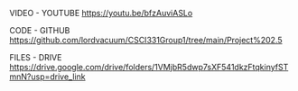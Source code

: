 
VIDEO - YOUTUBE
https://youtu.be/bfzAuviASLo

CODE - GITHUB
https://github.com/lordvacuum/CSCI331Group1/tree/main/Project%202.5

FILES - DRIVE
https://drive.google.com/drive/folders/1VMjbR5dwp7sXF541dkzFtqkinyfSTmnN?usp=drive_link